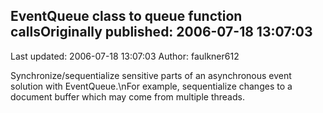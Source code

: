 ## EventQueue class to queue function callsOriginally published: 2006-07-18 13:07:03 
Last updated: 2006-07-18 13:07:03 
Author: faulkner612  
 
Synchronize/sequentialize sensitive parts of an asynchronous event solution with EventQueue.\nFor example, sequentialize changes to a document buffer which may come from multiple threads.